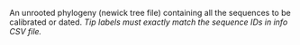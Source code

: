 An unrooted phylogeny (newick tree file) containing all the sequences to be calibrated or dated. *Tip labels must exactly match the sequence IDs in info CSV file.*